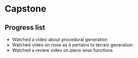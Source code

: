 # Capstone

## Progress list
* Watched a video about procedural generation
* Watched video on nose as it pertains to terrain generation
* Watched a review video on piece wise functions
